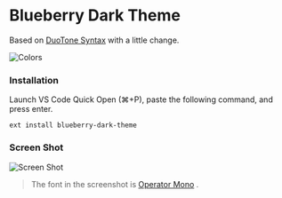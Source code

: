 # Blueberry Dark Theme
Based on [DuoTone Syntax](https://github.com/simurai/duotone-syntax) with a little change.

![Colors](https://raw.githubusercontent.com/peymanslh/vscode-blueberry-dark-theme/master/colors.jpg)

### Installation
Launch VS Code Quick Open (⌘+P), paste the following command, and press enter.
```
ext install blueberry-dark-theme
```
### Screen Shot
![Screen Shot](https://raw.githubusercontent.com/peymanslh/vscode-blueberry-dark-theme/master/screenshot.png)

> The font in the screenshot is [Operator Mono](https://www.typography.com/blog/introducing-operator) .